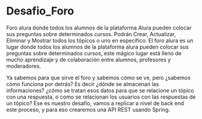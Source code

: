 # Desafio_Foro
Foro alura donde todos los alumnos de la plataforma Alura pueden colocar sus preguntas sobre 
determinados cursos. Podrán Crear, Actualizar, Eliminar y Mostrar todos los tópicos o uno en especifico.
El foro alura es un lugar donde todos los alumnos de la plataforma alura pueden colocar sus preguntas 
sobre determinados cursos, este mágico lugar está lleno de mucho aprendizaje y de colaboración entre 
alumnos, profesores y moderadores.

Ya sabemos para que sirve el foro y sabemos cómo se ve, pero ¿sabemos cómo funciona por detrás? 
Es decir ¿dónde se almacenan las informaciones? ¿cómo se tratan esos datos para que se relacione 
un tópico con una respuesta, o como se relacionan los usuarios con las respuestas de un tópico?
Ese es nuestro desafío, vamos a replicar a nivel de back end este proceso, y para eso crearemos 
una API REST usando Spring.




